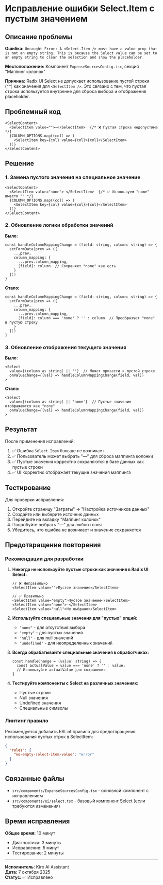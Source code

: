 # Исправление ошибки Select.Item с пустым значением

## Описание проблемы

**Ошибка:** `Uncaught Error: A <Select.Item /> must have a value prop that is not an empty string. This is because the Select value can be set to an empty string to clear the selection and show the placeholder.`

**Местоположение:** Компонент `ExpenseSourcesConfig.tsx`, секция "Маппинг колонок"

**Причина:** Radix UI Select не допускает использование пустой строки (`""`) как значения для `<SelectItem />`. Это связано с тем, что пустая строка используется внутренне для сброса выбора и отображения placeholder.

## Проблемный код

```tsx
<SelectContent>
  <SelectItem value="">—</SelectItem>  {/* ❌ Пустая строка недопустима */}
  {COLUMN_OPTIONS.map((col) => (
    <SelectItem key={col} value={col}>{col}</SelectItem>
  ))}
</SelectContent>
```

## Решение

### 1. Замена пустого значения на специальное значение

```tsx
<SelectContent>
  <SelectItem value="none">—</SelectItem>  {/* ✅ Используем "none" вместо "" */}
  {COLUMN_OPTIONS.map((col) => (
    <SelectItem key={col} value={col}>{col}</SelectItem>
  ))}
</SelectContent>
```

### 2. Обновление логики обработки значений

**Было:**
```tsx
const handleColumnMappingChange = (field: string, column: string) => {
  setFormData(prev => ({
    ...prev,
    column_mapping: {
      ...prev.column_mapping,
      [field]: column  // Сохраняет "none" как есть
    }
  }))
}
```

**Стало:**
```tsx
const handleColumnMappingChange = (field: string, column: string) => {
  setFormData(prev => ({
    ...prev,
    column_mapping: {
      ...prev.column_mapping,
      [field]: column === 'none' ? '' : column  // Преобразует "none" в пустую строку
    }
  }))
}
```

### 3. Обновление отображения текущего значения

**Было:**
```tsx
<Select
  value={(column as string) || ''}  // Может привести к пустой строке
  onValueChange={(val) => handleColumnMappingChange(field, val)}
>
```

**Стало:**
```tsx
<Select
  value={(column as string) || 'none'}  // Пустые значения отображаются как "none"
  onValueChange={(val) => handleColumnMappingChange(field, val)}
>
```

## Результат

После применения исправлений:

1. ✅ Ошибка `Select.Item` больше не возникает
2. ✅ Пользователь может выбрать "—" для сброса маппинга колонки
3. ✅ Пустые значения корректно сохраняются в базе данных как пустые строки
4. ✅ UI корректно отображает текущие значения маппинга

## Тестирование

Для проверки исправления:

1. Откройте страницу "Затраты" → "Настройка источников данных"
2. Создайте или выберите источник данных
3. Перейдите на вкладку "Маппинг колонок"
4. Попробуйте выбрать "—" для любого поля
5. Убедитесь, что ошибка не возникает и значение сохраняется

## Предотвращение повторения

### Рекомендации для разработки

1. **Никогда не используйте пустые строки как значения в Radix UI Select:**
   ```tsx
   // ❌ Неправильно
   <SelectItem value="">Пустое значение</SelectItem>
   
   // ✅ Правильно
   <SelectItem value="empty">Пустое значение</SelectItem>
   <SelectItem value="none">—</SelectItem>
   <SelectItem value="null">Не выбрано</SelectItem>
   ```

2. **Используйте специальные значения для "пустых" опций:**
   - `"none"` - для отсутствия выбора
   - `"empty"` - для пустых значений
   - `"null"` - для null значений
   - `"undefined"` - для неопределенных значений

3. **Всегда обрабатывайте специальные значения в обработчиках:**
   ```tsx
   const handleChange = (value: string) => {
     const actualValue = value === 'none' ? '' : value;
     // Используйте actualValue для сохранения
   }
   ```

4. **Тестируйте компоненты с Select на различных значениях:**
   - Пустые строки
   - Null значения
   - Undefined значения
   - Специальные символы

### Линтинг правило

Рекомендуется добавить ESLint правило для предотвращения использования пустых строк в SelectItem:

```json
{
  "rules": {
    "no-empty-select-item-value": "error"
  }
}
```

## Связанные файлы

- `src/components/ExpenseSourcesConfig.tsx` - основной компонент с исправлением
- `src/components/ui/select.tsx` - базовый компонент Select (если требуются изменения)

## Время исправления

**Общее время:** 10 минут
- Диагностика: 3 минуты
- Исправление: 5 минут
- Тестирование: 2 минуты

---

**Исполнитель:** Kiro AI Assistant  
**Дата:** 7 октября 2025  
**Статус:** ✅ Исправлено